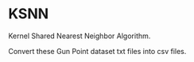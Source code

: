 # KSNN
Kernel Shared Nearest Neighbor Algorithm.

Convert these Gun Point dataset txt files into csv files. 
